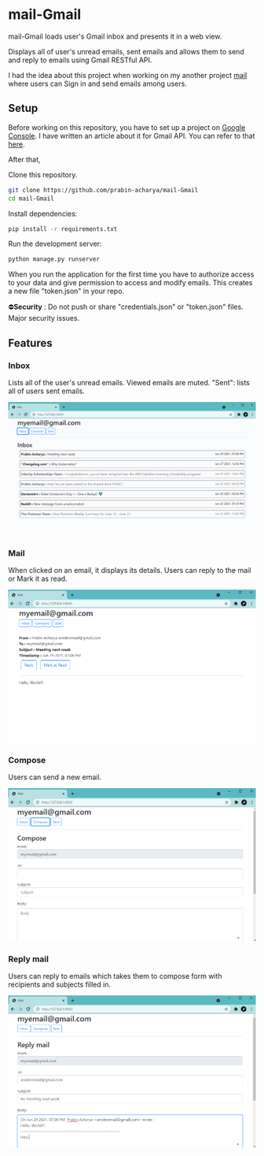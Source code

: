 # mail-Gmail

mail-Gmail loads user's Gmail inbox and presents it in a web view.

Displays all of user's unread emails, sent emails and allows them to send and reply to emails using Gmail RESTful API.

I had the idea about this project when working on my another project [mail](https://github.com/prabin-acharya/mail) where users can Sign in and send emails among users.



## Setup
Before working on this repository, you have to set up a project on [Google Console](https://console.cloud.google.com/). I have written an article about it for Gmail API. You can refer to that [here](https://dev.to/pra6in).

After that, 

Clone this repository.
```bash
git clone https://github.com/prabin-acharya/mail-Gmail
cd mail-Gmail
```

Install dependencies:
```bash
pip install -r requirements.txt
```

Run the development server:
```bash
python manage.py runserver
```

When you run the application for the first time you have to authorize access to your data and give permission to access and modify emails. This creates a new file "token.json" in your repo.

:no_entry:**Security** : Do not push or share "credentials.json" or "token.json" files. Major security issues.

## Features

### Inbox

Lists all of the user's unread emails. Viewed emails are muted. "Sent": lists all of users sent emails.

![Inbox](Resources/inbox.jpg)


### Mail

When clicked on an email, it displays its details. Users can reply to the mail or Mark it as read.

![Mail](Resources/mail.jpg)


### Compose

Users can send a new email.

![Composemail](Resources/compose.jpg)



### Reply mail

Users can reply to emails which takes them to compose form with recipients and subjects filled in.


![ReplyMail](Resources/replymail.jpg)
